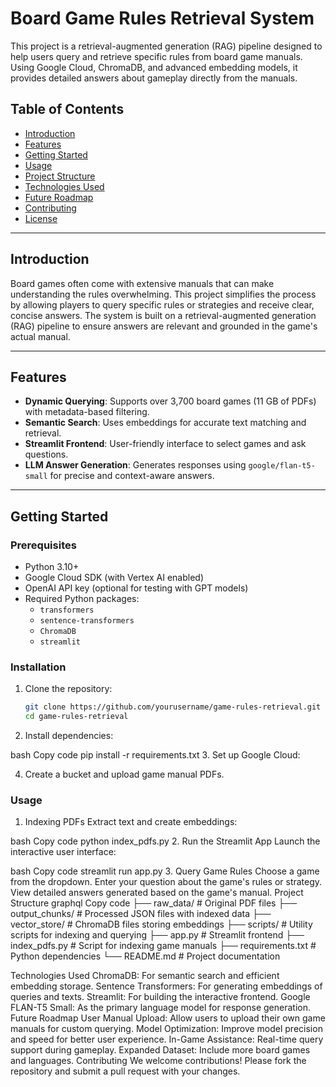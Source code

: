 
# Board Game Rules Retrieval System

This project is a retrieval-augmented generation (RAG) pipeline designed to help users query and retrieve specific rules from board game manuals. Using Google Cloud, ChromaDB, and advanced embedding models, it provides detailed answers about gameplay directly from the manuals.

## Table of Contents
- [Introduction](#introduction)
- [Features](#features)
- [Getting Started](#getting-started)
- [Usage](#usage)
- [Project Structure](#project-structure)
- [Technologies Used](#technologies-used)
- [Future Roadmap](#future-roadmap)
- [Contributing](#contributing)
- [License](#license)

---

## Introduction

Board games often come with extensive manuals that can make understanding the rules overwhelming. This project simplifies the process by allowing players to query specific rules or strategies and receive clear, concise answers. The system is built on a retrieval-augmented generation (RAG) pipeline to ensure answers are relevant and grounded in the game's actual manual.

---

## Features
- **Dynamic Querying**: Supports over 3,700 board games (11 GB of PDFs) with metadata-based filtering.
- **Semantic Search**: Uses embeddings for accurate text matching and retrieval.
- **Streamlit Frontend**: User-friendly interface to select games and ask questions.
- **LLM Answer Generation**: Generates responses using `google/flan-t5-small` for precise and context-aware answers.

---

## Getting Started

### Prerequisites
- Python 3.10+
- Google Cloud SDK (with Vertex AI enabled)
- OpenAI API key (optional for testing with GPT models)
- Required Python packages:
  - `transformers`
  - `sentence-transformers`
  - `ChromaDB`
  - `streamlit`

### Installation
1. Clone the repository:
   ```bash
   git clone https://github.com/yourusername/game-rules-retrieval.git
   cd game-rules-retrieval


2. Install dependencies:

bash
Copy code
pip install -r requirements.txt
3. Set up Google Cloud:

4. Create a bucket and upload game manual PDFs.


### Usage

1. Indexing PDFs
Extract text and create embeddings:

bash
Copy code
python index_pdfs.py
2. Run the Streamlit App
Launch the interactive user interface:

bash
Copy code
streamlit run app.py
3. Query Game Rules
Choose a game from the dropdown.
Enter your question about the game's rules or strategy.
View detailed answers generated based on the game's manual.
Project Structure
graphql
Copy code
├── raw_data/          # Original PDF files
├── output_chunks/     # Processed JSON files with indexed data
├── vector_store/      # ChromaDB files storing embeddings
├── scripts/           # Utility scripts for indexing and querying
├── app.py             # Streamlit frontend
├── index_pdfs.py      # Script for indexing game manuals
├── requirements.txt   # Python dependencies
└── README.md          # Project documentation

Technologies Used
ChromaDB: For semantic search and efficient embedding storage.
Sentence Transformers: For generating embeddings of queries and texts.
Streamlit: For building the interactive frontend.
Google FLAN-T5 Small: As the primary language model for response generation.
Future Roadmap
User Manual Upload:
Allow users to upload their own game manuals for custom querying.
Model Optimization:
Improve model precision and speed for better user experience.
In-Game Assistance:
Real-time query support during gameplay.
Expanded Dataset:
Include more board games and languages.
Contributing
We welcome contributions! Please fork the repository and submit a pull request with your changes.
